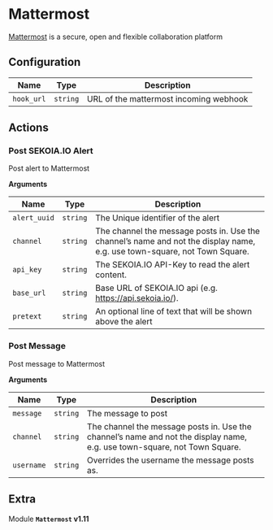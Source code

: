 # Mattermost

[Mattermost](https://mattermost.com/) is a secure, open and flexible collaboration platform

## Configuration

| Name      |  Type   |  Description  |
| --------- | ------- | --------------------------- |
| `hook_url` | `string` | URL of the mattermost incoming webhook |

## Actions

### Post SEKOIA.IO Alert

Post alert to Mattermost

**Arguments**

| Name      |  Type   |  Description  |
| --------- | ------- | --------------------------- |
| `alert_uuid` | `string` | The Unique identifier of the alert |
| `channel` | `string` | The channel the message posts in. Use the channel’s name and not the display name, e.g. use town-square, not Town Square. |
| `api_key` | `string` | The SEKOIA.IO API-Key to read the alert content. |
| `base_url` | `string` | Base URL of SEKOIA.IO api (e.g. https://api.sekoia.io/). |
| `pretext` | `string` | An optional line of text that will be shown above the alert |

### Post Message

Post message to Mattermost

**Arguments**

| Name      |  Type   |  Description  |
| --------- | ------- | --------------------------- |
| `message` | `string` | The message to post |
| `channel` | `string` | The channel the message posts in. Use the channel’s name and not the display name, e.g. use town-square, not Town Square. |
| `username` | `string` | Overrides the username the message posts as. |


## Extra

Module **`Mattermost` v1.11**